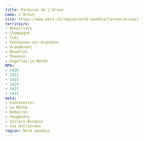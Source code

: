 ```yaml
---
title: Paroisse de L’Arnon
name: L’Arnon
site: https://www.eerv.ch/region/nord-vaudois/larnon/accueil
territoire:
- Bonvillars
- Champagne
- Fiez
- Fontaines-sur-Grandson
- Grandevent
- Novalles
- Tévenon
- Vugelles-La Mothe
NPA:
- 1420
- 1421
- 1423
- 1424
- 1427
- 1431
meta:
- Fontanezier
- La Mothe
- Romairon
- Vaugondry
- Villars-Burquin
- les Vullierens
region: Nord vaudois
---
```

